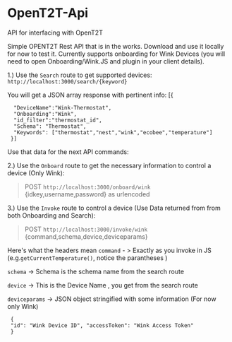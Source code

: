 # OpenT2T-Api
API for interfacing with OpenT2T

Simple OPENT2T Rest API that is in the works. Download and use it locally for now to test it. Currently supports onboarding for Wink Devices (you will need to open Onboarding/Wink.JS and plugin in your client details).

1.) Use the `Search` route to get supported devices:
`http://localhost:3000/search/{keyword}`

You will get a JSON array response with pertinent info:
   [{
      
      "DeviceName":"Wink-Thermostat",
      "Onboarding":"Wink",
      "id_filter":"thermostat_id",
      "Schema": "Thermostat",
      "Keywords": ["thermostat","nest","wink","ecobee","temperature"]
     }]
     
Use that data for the next API commands:

2.) Use the `Onboard` route to get the necessary information to control a device (Only Wink):
> POST `http://localhost:3000/onboard/wink` {idkey,username,password} as urlencoded

3.) Use the `Invoke` route to control a device (Use Data returned from from both Onboarding and Search):
> POST `http://localhost:3000/invoke/wink` {command,schema,device,deviceparams}

Here's what the headers mean
`command` - > Exactly as you invoke in JS (e.g.`getCurrentTemperature()`, notice the parantheses )

`schema` -> Schema is the schema name from the search route

`device` -> This is the Device Name , you get from the search route

`deviceparams` -> JSON object stringified with some information (For now only Wink)

     { 
     "id": "Wink Device ID", "accessToken": "Wink Access Token" 
     }







